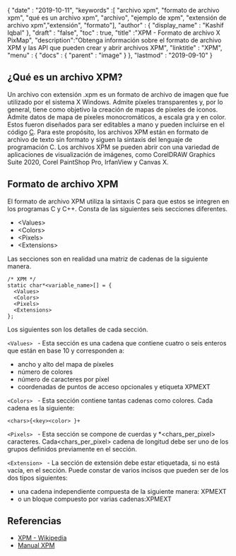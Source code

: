 {
  "date" : "2019-10-11",
  "keywords" :[ "archivo xpm", "formato de archivo xpm", "qué es un archivo xpm", "archivo", "ejemplo de xpm", "extensión de archivo xpm","extensión", "formato"],
  "author" : {
    "display_name" : "Kashif Iqbal"
},
  "draft" : "false",
  "toc" : true,
  "title" :"XPM - Formato de archivo X PixMap",
  "description":"Obtenga información sobre el formato de archivo XPM y las API que pueden crear y abrir archivos XPM",
  "linktitle" : "XPM",
  "menu" : {
    "docs" : {
      "parent" : "image"
}
},
  "lastmod" : "2019-09-10"
}

## ¿Qué es un archivo XPM?

Un archivo con extensión .xpm es un formato de archivo de imagen que fue utilizado por el sistema X Windows. Admite píxeles transparentes y, por lo general, tiene como objetivo la creación de mapas de píxeles de iconos. Admite datos de mapa de píxeles monocromáticos, a escala gra y en color. Estos fueron diseñados para ser editables a mano y pueden incluirse en el código [C](/es/programming/c/). Para este propósito, los archivos XPM están en formato de archivo de texto sin formato y siguen la sintaxis del lenguaje de programación C. Los archivos XPM se pueden abrir con una variedad de aplicaciones de visualización de imágenes, como
CorelDRAW Graphics Suite 2020, Corel PaintShop Pro, IrfanView y Canvas X.

## Formato de archivo XPM

El formato de archivo XPM utiliza la sintaxis C para que estos se integren en los programas C y C++. Consta de las siguientes seis secciones diferentes.

* \<Values>
* \<Colors>
* \<Pixels>
* \<Extensions>

Las secciones son en realidad una matriz de cadenas de la siguiente manera.

```
/* XPM */
static char*<variable_name>[] = {
  <Values>
  <Colors>
  <Pixels>
  <Extensions>
};
```
Los siguientes son los detalles de cada sección.

`<Values> ` - Esta sección es una cadena que contiene cuatro o seis enteros que están en base 10 y corresponden a:

* ancho y alto del mapa de píxeles
* número de colores
* número de caracteres por píxel
* coordenadas de puntos de acceso opcionales y etiqueta XPMEXT

`<Colors> ` - Esta sección contiene tantas cadenas como colores. Cada cadena es la siguiente:

```
<chars>{<key><color> }+
```
`<Pixels> ` - Esta sección se compone de<height> cuerdas y<width> \*<chars_per_pixel> caracteres. Cada<chars_per_pixel> cadena de longitud debe ser uno de los grupos definidos previamente en el<Colors> sección.

`<Extension> ` - La sección de extensión debe estar etiquetada, si no está vacía, en el<Values> sección. Puede constar de varios<Extension> incisos que pueden ser de los dos tipos siguientes:

* una cadena independiente compuesta de la siguiente manera: XPMEXT<extension-name><extension-data>
* o un bloque compuesto por varias cadenas:XPMEXT<extension-name><related extension-data composed of several strings>

## Referencias

* [XPM - Wikipedia](https://en.wikipedia.org/wiki/X_PixMap)
* [Manual XPM](http://www.xfree86.org/current/xpm.pdf)

